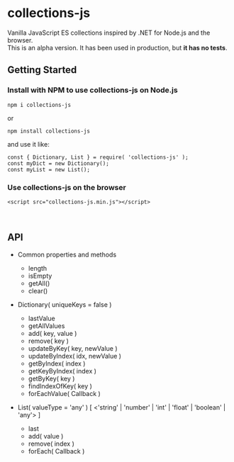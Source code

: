 ﻿# collections-js

Vanilla JavaScript ES collections inspired by .NET for Node.js and the browser. <br>
This is an alpha version. It has been used in production, but **it has no tests**.

## Getting Started

### Install with NPM to use collections-js on Node.js


```
npm i collections-js
```
or 


```
npm install collections-js
```

and use it like:

```
const { Dictionary, List } = require( 'collections-js' );
const myDict = new Dictionary();
const myList = new List();
```

### Use collections-js on the browser

```
<script src="collections-js.min.js"></script>
```

&nbsp;

## API

- Common properties and methods
  - length
  - isEmpty
  - getAll()
  - clear()

- Dictionary( uniqueKeys = false )
  - lastValue
  - getAllValues
  - add( key, value )
  - remove( key )
  - updateByKey( key, newValue )
  - updateByIndex( idx, newValue )
  - getByIndex( index )
  - getKeyByIndex( index )
  - getByKey( key )
  - findIndexOfKey( key )
  - forEachValue( Callback )

- List( valueType = 'any' ) [ <'string' | 'number' | 'int' | 'float' | 'boolean' | 'any'> ]
  - last
  - add( value )
  - remove( index )
  - forEach( Callback )
